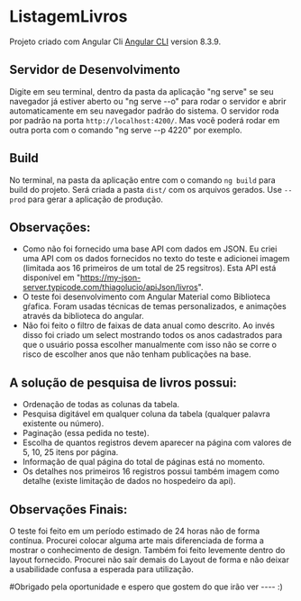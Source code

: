 # ListagemLivros

Projeto criado com Angular Cli [Angular CLI](https://github.com/angular/angular-cli) version 8.3.9.

## Servidor de Desenvolvimento

Digite em seu terminal, dentro da pasta da aplicação "ng serve" se seu navegador já estiver aberto ou "ng serve --o" para rodar o servidor e abrir automaticamente em seu navegador padrão do sistema. O servidor roda por padrão na porta  `http://localhost:4200/`. Mas você poderá rodar em outra porta com o comando "ng serve --p 4220" por exemplo.

## Build

No terminal, na pasta da aplicação  entre com o comando  `ng build` para build do projeto. Será criada a pasta  `dist/` com os arquivos gerados. Use  `--prod` para gerar a aplicação de produção.

## Observações:
- Como não foi fornecido uma base API com dados em JSON. Eu criei uma API com os dados fornecidos no texto do teste e adicionei imagem (limitada aos 16 primeiros de um total de 25 regsitros). Esta API está disponível em "https://my-json-server.typicode.com/thiagolucio/apiJson/livros".
- O teste foi desenvolvimento com Angular Material como Biblioteca gŕafica. Foram usadas técnicas de temas personalizados, e animações através da biblioteca do angular. 
- Não foi feito o filtro de faixas de data anual como descrito. Ao invés disso foi criado um select mostrando todos os anos cadastrados para que o usuário possa escolher manualmente com isso não se corre o risco de escolher anos que não tenham publicações na base. 

## A solução de pesquisa de livros possui:
- Ordenação de todas as colunas da tabela.
- Pesquisa digitável em qualquer coluna da tabela (qualquer palavra existente ou número).
- Paginação (essa pedida no teste).
- Escolha de quantos registros devem aparecer na página com valores de 5, 10, 25 itens por página.
- Informação de qual página do total de páginas está no momento.
- Os detalhes nos primeiros 16 registros possui também imagem como detalhe (existe limitação de dados no hospedeiro da api).

## Observações Finais:
O teste foi feito em um período estimado de 24 horas não de forma contínua. Procurei colocar alguma arte mais diferenciada de forma a mostrar o conhecimento de design. Também foi feito levemente dentro do layout fornecido. Procurei não saír demais do Layout de forma e não deixar a usabilidade confusa a esperada para utilização. 

#Obrigado pela oportunidade e espero que gostem do que irão ver ----  :)

